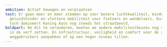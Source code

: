 ```yaml
---
ambition: Actief bewegen en verplaatsen
text: Er gaan meer en meer stemmen op voor betere luchtkwaliteit, minder
  geluidshinder en vlottere mobiliteit voor fietsers en wandelaars. Eureka! En
  toch domineert Koning Auto nog steeds het straatbeeld.
boldpart: Om dit te veranderen, moeten we andere mobiliteitkeuzes nog veel meer
  in de verf zetten. En infrastructuur, veiligheid en comfort voor de zwakke
  weggebruikers aanpakken of op een hoger niveau tillen.
---
```

